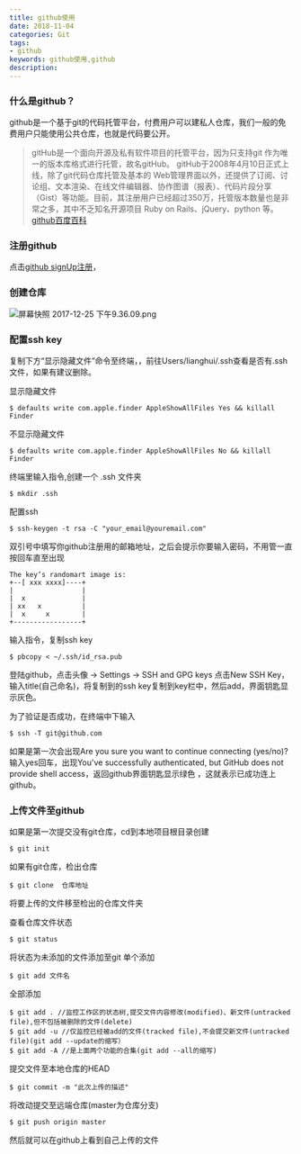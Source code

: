 ```yaml
---
title: github使用
date: 2018-11-04
categories: Git
tags: 
- github
keywords: github使用,github
description:
---
```

### 什么是github？
github是一个基于git的代码托管平台，付费用户可以建私人仓库，我们一般的免费用户只能使用公共仓库，也就是代码要公开。
> gitHub是一个面向开源及私有软件项目的托管平台，因为只支持git 作为唯一的版本库格式进行托管，故名gitHub。
gitHub于2008年4月10日正式上线，除了git代码仓库托管及基本的 Web管理界面以外，还提供了订阅、讨论组、文本渲染、在线文件编辑器、协作图谱（报表）、代码片段分享（Gist）等功能。目前，其注册用户已经超过350万，托管版本数量也是非常之多，其中不乏知名开源项目 Ruby on Rails、jQuery、python 等。[github百度百科](https://baike.baidu.com/item/github/10145341?fr=aladdin)

### 注册github
点击[github signUp注册](https://github.com/join)，

### 创建仓库
![屏幕快照 2017-12-25 下午9.36.09.png](http://upload-images.jianshu.io/upload_images/3850436-ed7d2689f7eed077.png?imageMogr2/auto-orient/strip%7CimageView2/2/w/1240)


### 配置ssh key
复制下方“显示隐藏文件”命令至终端，，前往Users/lianghui/.ssh查看是否有.ssh文件，如果有建议删除。

显示隐藏文件
```
$ defaults write com.apple.finder AppleShowAllFiles Yes && killall Finder 
```
不显示隐藏文件
```
$ defaults write com.apple.finder AppleShowAllFiles No && killall Finder 
```

终端里输入指令,创建一个 .ssh 文件夹
```
$ mkdir .ssh
```

配置ssh
```
$ ssh-keygen -t rsa -C "your_email@youremail.com"
```
双引号中填写你github注册用的邮箱地址，之后会提示你要输入密码，不用管一直按回车直至出现
```
The key‘s randomart image is:
+--[ xxx xxxx]----+
|                 |
|  x              |
| xx   x          |
|  x     x        |
+-----------------+
```

输入指令，复制ssh key
```
$ pbcopy < ~/.ssh/id_rsa.pub 
```
登陆github，点击头像 -> Settings -> SSH and GPG keys
点击New SSH Key，输入title(自己命名)，将复制到的ssh key复制到key栏中，然后add，界面钥匙显示灰色。

为了验证是否成功，在终端中下输入
```
$ ssh -T git@github.com
```
如果是第一次会出现Are you sure you want to continue connecting (yes/no)?
输入yes回车，出现You've successfully authenticated, but GitHub does not provide shell access，返回github界面钥匙显示绿色 ，这就表示已成功连上github。

### 上传文件至github
如果是第一次提交没有git仓库，cd到本地项目根目录创建
```
$ git init
```
如果有git仓库，检出仓库
```
$ git clone  仓库地址
```
将要上传的文件移至检出的仓库文件夹

查看仓库文件状态
```
$ git status
```
将状态为未添加的文件添加至git
单个添加
```
$ git add 文件名
```
全部添加

```
$ git add . //监控工作区的状态树,提交文件内容修改(modified)、新文件(untracked file),但不包括被删除的文件(delete)
$ git add -u //仅监控已经被add的文件(tracked file),不会提交新文件(untracked file)(git add --update的缩写）
$ git add -A //是上面两个功能的合集(git add --all的缩写)
```

提交文件至本地仓库的HEAD

```
$ git commit -m "此次上传的描述"
```
将改动提交至远端仓库(master为仓库分支)
```
$ git push origin master
```
然后就可以在github上看到自己上传的文件

